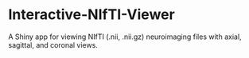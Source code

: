 # Interactive-NIfTI-Viewer
A Shiny app for viewing NIfTI (.nii, .nii.gz) neuroimaging files with axial, sagittal, and coronal views.
